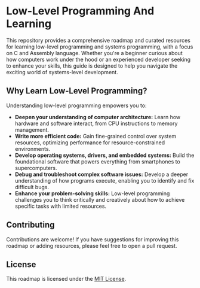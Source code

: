 # Low-Level Programming And Learning

This repository provides a comprehensive roadmap and curated resources for learning low-level programming and systems programming, with a focus on C and Assembly language. Whether you're a beginner curious about how computers work under the hood or an experienced developer seeking to enhance your skills, this guide is designed to help you navigate the exciting world of systems-level development.

## Why Learn Low-Level Programming?

Understanding low-level programming empowers you to:

* **Deepen your understanding of computer architecture:** Learn how hardware and software interact, from CPU instructions to memory management.
* **Write more efficient code:** Gain fine-grained control over system resources, optimizing performance for resource-constrained environments.
* **Develop operating systems, drivers, and embedded systems:** Build the foundational software that powers everything from smartphones to supercomputers.
* **Debug and troubleshoot complex software issues:**  Develop a deeper understanding of how programs execute, enabling you to identify and fix difficult bugs.
* **Enhance your problem-solving skills:** Low-level programming challenges you to think critically and creatively about how to achieve specific tasks with limited resources.

## Contributing
Contributions are welcome! If you have suggestions for improving this roadmap or adding resources, please feel free to open a pull request.

## License
This roadmap is licensed under the [MIT License](LICENSE).
